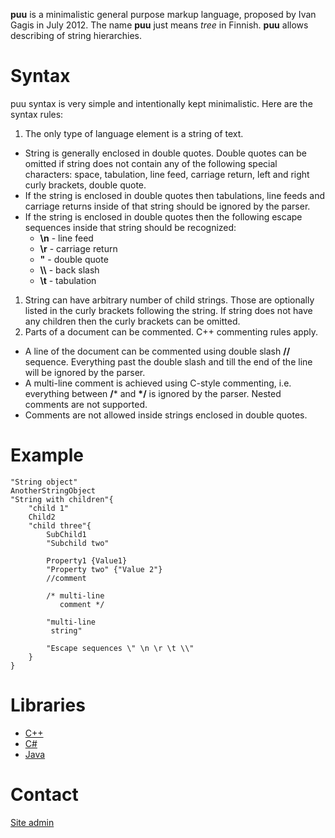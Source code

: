 **puu** is a minimalistic general purpose markup language, proposed by Ivan Gagis in July 2012.
The name **puu** just means _tree_ in Finnish. **puu** allows describing of string hierarchies.

# Syntax
puu syntax is very simple and intentionally kept minimalistic.
Here are the syntax rules:

1. The only type of language element is a string of text.
  - String is generally enclosed in double quotes. Double quotes can be omitted if string does
    not contain any of the following special characters: space, tabulation, line feed,
    carriage return, left and right curly brackets, double quote.
  - If the string is enclosed in double quotes then tabulations, line feeds and carriage returns
    inside of that string should be ignored by the parser.
  - If the string is enclosed in double quotes then the following escape sequences inside that
    string should be recognized:
    + **\n** - line feed
    + **\r** - carriage return
    + **\"** - double quote
    + **\\\\** - back slash
    + **\t** - tabulation

1. String can have arbitrary number of child strings. Those are optionally listed in the curly
  brackets following the string. If string does not have any children then the curly brackets can be omitted.
1. Parts of a document can be commented. C++ commenting rules apply.
  - A line of the document can be commented using double slash **//** sequence. Everything past the double
    slash and till the end of the line will be ignored by the parser.
  - A multi-line comment is achieved using C-style commenting, i.e. everything between **/*** and **\*/** is ignored
    by the parser. Nested comments are not supported.
  - Comments are not allowed inside strings enclosed in double quotes.

# Example
```
"String object"
AnotherStringObject
"String with children"{
    "child 1"
    Child2
    "child three"{
        SubChild1
        "Subchild two"

        Property1 {Value1}
        "Property two" {"Value 2"}
        //comment

        /* multi-line
           comment */

        "multi-line
         string"

        "Escape sequences \" \n \r \t \\"
    }
}
```

# Libraries
- [C++](https://github.com/cppfw/puu)
- [C#](https://github.com/igagis/puu-cs)
- [Java](https://github.com/igagis/puu-java)

# Contact
[Site admin](mailto:igagis@gmail.com)
